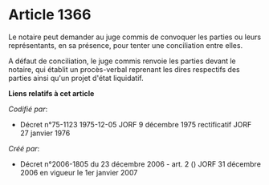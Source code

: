 # Article 1366

Le notaire peut demander au juge commis de convoquer les parties ou leurs représentants, en sa présence, pour tenter une
conciliation entre elles.

A défaut de conciliation, le juge commis renvoie les parties devant le notaire, qui établit un procès-verbal reprenant les
dires respectifs des parties ainsi qu'un projet d'état liquidatif.

**Liens relatifs à cet article**

_Codifié par_:

  - Décret n°75-1123 1975-12-05 JORF 9 décembre 1975 rectificatif JORF 27 janvier 1976

_Créé par_:

  - Décret n°2006-1805 du 23 décembre 2006 - art. 2 () JORF 31 décembre 2006 en vigueur le 1er janvier 2007
